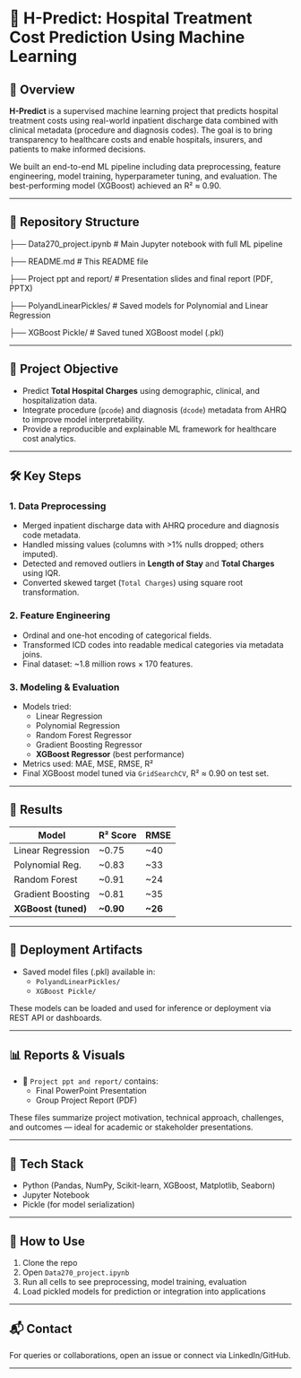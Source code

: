 # 🏥 H-Predict: Hospital Treatment Cost Prediction Using Machine Learning

## 📌 Overview

**H-Predict** is a supervised machine learning project that predicts hospital treatment costs using real-world inpatient discharge data combined with clinical metadata (procedure and diagnosis codes). The goal is to bring transparency to healthcare costs and enable hospitals, insurers, and patients to make informed decisions.

We built an end-to-end ML pipeline including data preprocessing, feature engineering, model training, hyperparameter tuning, and evaluation. The best-performing model (XGBoost) achieved an R² ≈ 0.90.

---
## 📁 Repository Structure

├── Data270_project.ipynb # Main Jupyter notebook with full ML pipeline

├── README.md # This README file

├── Project ppt and report/ # Presentation slides and final report (PDF, PPTX)

├── PolyandLinearPickles/ # Saved models for Polynomial and Linear Regression

├── XGBoost Pickle/ # Saved tuned XGBoost model (.pkl)

---

## 🚀 Project Objective

- Predict **Total Hospital Charges** using demographic, clinical, and hospitalization data.
- Integrate procedure (`pcode`) and diagnosis (`dcode`) metadata from AHRQ to improve model interpretability.
- Provide a reproducible and explainable ML framework for healthcare cost analytics.

---

## 🛠️ Key Steps

### 1. **Data Preprocessing**
- Merged inpatient discharge data with AHRQ procedure and diagnosis code metadata.
- Handled missing values (columns with >1% nulls dropped; others imputed).
- Detected and removed outliers in **Length of Stay** and **Total Charges** using IQR.
- Converted skewed target (`Total Charges`) using square root transformation.

### 2. **Feature Engineering**
- Ordinal and one-hot encoding of categorical fields.
- Transformed ICD codes into readable medical categories via metadata joins.
- Final dataset: ~1.8 million rows × 170 features.

### 3. **Modeling & Evaluation**
- Models tried:
  - Linear Regression
  - Polynomial Regression
  - Random Forest Regressor
  - Gradient Boosting Regressor
  - **XGBoost Regressor** (best performance)
- Metrics used: MAE, MSE, RMSE, R²
- Final XGBoost model tuned via `GridSearchCV`, R² ≈ 0.90 on test set.

---

## 🧪 Results

| Model               | R² Score | RMSE   |
|--------------------|----------|--------|
| Linear Regression  | ~0.75    | ~40    |
| Polynomial Reg.    | ~0.83    | ~33    |
| Random Forest      | ~0.91    | ~24    |
| Gradient Boosting  | ~0.81    | ~35    |
| **XGBoost (tuned)**| **~0.90**| **~26**|

---

## 💾 Deployment Artifacts

- Saved model files (.pkl) available in:
  - `PolyandLinearPickles/`
  - `XGBoost Pickle/`

These models can be loaded and used for inference or deployment via REST API or dashboards.

---

## 📊 Reports & Visuals

- 📁 `Project ppt and report/` contains:
  - Final PowerPoint Presentation
  - Group Project Report (PDF)

These files summarize project motivation, technical approach, challenges, and outcomes — ideal for academic or stakeholder presentations.

---

## 🧠 Tech Stack

- Python (Pandas, NumPy, Scikit-learn, XGBoost, Matplotlib, Seaborn)
- Jupyter Notebook
- Pickle (for model serialization)

---

## 📌 How to Use

1. Clone the repo  
2. Open `Data270_project.ipynb`  
3. Run all cells to see preprocessing, model training, evaluation  
4. Load pickled models for prediction or integration into applications  

---

## 📬 Contact

For queries or collaborations, open an issue or connect via LinkedIn/GitHub.

---

